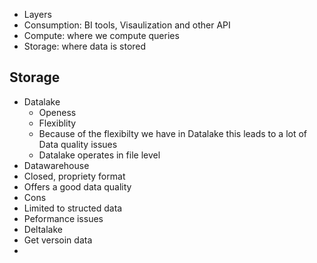 - Layers
 - Consumption: BI tools, Visaulization and other API
 - Compute: where we compute queries
 - Storage: where data is stored
 
## Storage
- Datalake
  - Openess 
  - Flexiblity
  - Because of the flexibilty we have in Datalake this leads to a lot of Data quality issues 
  - Datalake operates in file level  
- Datawarehouse
 - Closed, propriety format
 - Offers a good data quality 
 - Cons
  - Limited to structed data
  - Peformance issues 
- Deltalake
 - Get versoin data
 -  
